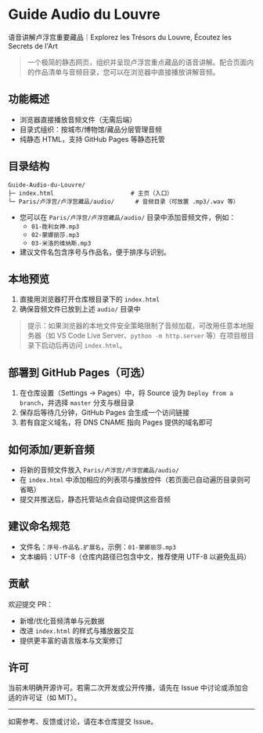 # Guide Audio du Louvre

语音讲解卢浮宫重要藏品｜Explorez les Trésors du Louvre, Écoutez les Secrets de l'Art

> 一个极简的静态网页，组织并呈现卢浮宫重点藏品的语音讲解。配合页面内的作品清单与音频目录，您可以在浏览器中直接播放讲解音频。

## 功能概述
- 浏览器直接播放音频文件（无需后端）
- 目录式组织：按城市/博物馆/藏品分层管理音频
- 纯静态 HTML，支持 GitHub Pages 等静态托管

## 目录结构
```
Guide-Audio-du-Louvre/
├─ index.html                      # 主页（入口）
└─ Paris/卢浮宫/卢浮宫藏品/audio/      # 音频目录（可放置 .mp3/.wav 等）
```

- 您可以在 `Paris/卢浮宫/卢浮宫藏品/audio/` 目录中添加音频文件，例如：
  - `01-胜利女神.mp3`
  - `02-蒙娜丽莎.mp3`
  - `03-米洛的维纳斯.mp3`
- 建议文件名包含序号与作品名，便于排序与识别。

## 本地预览
1. 直接用浏览器打开仓库根目录下的 `index.html`
2. 确保音频文件已放到上述 `audio/` 目录中

> 提示：如果浏览器的本地文件安全策略限制了音频加载，可改用任意本地服务器（如 VS Code Live Server、`python -m http.server` 等）在项目根目录下启动后再访问 `index.html`。

## 部署到 GitHub Pages（可选）
1. 在仓库设置（Settings → Pages）中，将 Source 设为 `Deploy from a branch`，并选择 `master` 分支与根目录
2. 保存后等待几分钟，GitHub Pages 会生成一个访问链接
3. 若有自定义域名，将 DNS CNAME 指向 Pages 提供的域名即可

## 如何添加/更新音频
- 将新的音频文件放入 `Paris/卢浮宫/卢浮宫藏品/audio/`
- 在 `index.html` 中添加相应的列表项与播放控件（若页面已自动遍历目录则可省略）
- 提交并推送后，静态托管站点会自动提供这些音频

## 建议命名规范
- 文件名：`序号-作品名.扩展名`，示例：`01-蒙娜丽莎.mp3`
- 文本编码：UTF-8（仓库内路径已包含中文，推荐使用 UTF-8 以避免乱码）

## 贡献
欢迎提交 PR：
- 新增/优化音频清单与元数据
- 改进 `index.html` 的样式与播放器交互
- 提供更丰富的语言版本与文案修订

## 许可
当前未明确开源许可。若需二次开发或公开传播，请先在 Issue 中讨论或添加合适的许可证（如 MIT）。

---

如需参考、反馈或讨论，请在本仓库提交 Issue。